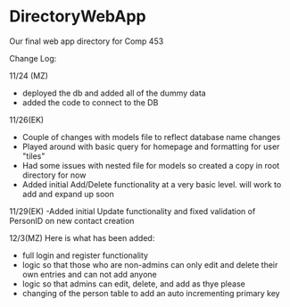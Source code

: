 # DirectoryWebApp
Our final web app directory for Comp 453

Change Log: 

11/24 (MZ) 
 - deployed the db and added all of the dummy data
 - added the code to connect to the DB

11/26(EK)
 - Couple of changes with models file to reflect database name changes
 - Played around with basic query for homepage and formatting for user "tiles"
 - Had some issues with nested file for models so created a copy in root directory for now 
 - Added initial Add/Delete functionality at a very basic level. will work to add and expand up soon
 
 11/29(EK)
  -Added initial Update functionality and fixed validation of PersonID on new contact creation

12/3(MZ)
Here is what has been added: 
- full login and register functionality
- logic so that those who are non-admins can only edit and delete their own entries and can not add anyone
- logic so that admins can edit, delete, and add as thye please
- changing of the person table to add an auto incrementing primary key
